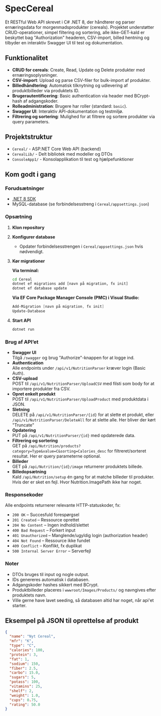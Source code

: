 # SpecCereal

Et RESTful Web API skrevet i C# .NET 8, der håndterer og parser ernæringsdata for morgenmadsprodukter (cereals). Projektet understøtter CRUD-operationer, simpel filtering og sortering, alle ikke-GET-kald er beskyttet bag "Authorization" headeren, CSV-import, billed hentning og tilbyder en interaktiv Swagger UI til test og dokumentation.

## Funktionalitet

- **CRUD for cereals**: Create, Read, Update og Delete produkter med ernæringsoplysninger.
- **CSV-import**: Upload og parse CSV-filer for bulk-import af produkter.
- **Billedhåndtering**: Automatisk tilknytning og udlevering af produktbilleder via produktets ID.
- **Brugerautentificering**: Basic authentication via header med BCrypt-hash af adgangskoder.
- **Rolleadministration**: Brugere har roller (standard: `basic`).
- **Swagger UI**: Interaktiv API-dokumentation og testmiljø.
- **Filtrering og sortering**: Mulighed for at filtrere og sortere produkter via query parameters.

## Projektstruktur

- `Cereal/` - ASP.NET Core Web API (backend)
- `CerealLib/` - Delt bibliotek med modeller og DTOs
- `ConsoleApp1/` - Konsolapplikation til test og hjælpefunktioner

## Kom godt i gang

### Forudsætninger

- [.NET 8 SDK](https://dotnet.microsoft.com/download)
- MySQL-database (se forbindelsesstreng i `Cereal/appsettings.json`)

### Opsætning

1. **Klon repository**
2. **Konfigurer database**
   - Opdater forbindelsesstrengen i `Cereal/appsettings.json` hvis nødvendigt.
3. **Kør migrationer**

   **Via terminal:**
   ```sh
   cd Cereal
   dotnet ef migrations add [navn på migration, fx init]
   dotnet ef database update
   ```

   **Via EF Core Package Manager Console (PMC) i Visual Studio:**
   ```powershell
   Add-Migration [navn på migration, fx init]
   Update-Database
   ```

4. **Start API**
   ```sh
   dotnet run
   ```

### Brug af API’et

- **Swagger UI**  
  Tilgå `/swagger` og brug "Authorize"-knappen for at logge ind.
- **Authentication**  
  Alle endpoints under `/api/v1/NutritionParser` kræver login (Basic Auth).
- **CSV-upload**  
  POST til `/api/v1/NutritionParser/UploadCSV` med filsti som body for at importere produkter fra CSV.
- **Opret enkelt produkt**  
  POST til `/api/v1/NutritionParser/UploadProduct` med produktdata i JSON.
- **Sletning**  
  DELETE på `/api/v1/NutritionParser/{id}` for at slette et produkt, eller `/api/v1/NutritionParser/DeleteAll` for at slette alle. Her bliver der kørt "Truncate"
- **Opdatering**  
  PUT på `/api/v1/NutritionParser/{id}` med opdaterede data.
- **Filtrering og sortering**  
  GET på `/api/Nutrition/products?category=Type&value=C&sorting=Calories_desc` for filtreret/sorteret resultat. Her er query parameterne optional.
- **Billeder**  
  GET på `/api/Nutrition/{id}/image` returnerer produktets billede.
- **Billedopsætning**  
  Kald `/api/Nutrition/setup` én gang for at matche billeder til produkter. Hvis der er sket en fejl. Hvor Nutrition.ImagePath ikke har noget.

### Responsekoder

Alle endpoints returnerer relevante HTTP-statuskoder, fx:
- `200 OK` – Succesfuld forespørgsel
- `201 Created` – Ressource oprettet
- `204 No Content` – Ingen indhold/slettet
- `400 Bad Request` – Forkert input
- `401 Unauthorized` – Manglende/ugyldig login (authorization header)
- `404 Not Found` – Ressource ikke fundet
- `409 Conflict` – Konflikt, fx duplikat
- `500 Internal Server Error` – Serverfejl

### Noter

- DTOs bruges til input og nogle output.
- IDs genereres automatisk i databasen.
- Adgangskoder hashes sikkert med BCrypt.
- Produktbilleder placeres i `wwwroot/Images/Products/` og navngives efter produktets navn.
- Ville gerne have lavet seeding, så databasen altid har noget, når api'et starter.

## Eksempel på JSON til oprettelse af produkt

```json
{
  "name": "Nyt Cereal",
  "mfr": "K",
  "type": "C",
  "calories": 100,
  "protein": 3,
  "fat": 1,
  "sodium": 150,
  "fiber": 2.5,
  "carbo": 15.0,
  "sugars": 5,
  "potass": 100,
  "vitamins": 25,
  "shelf": 2,
  "weight": 1.0,
  "cups": 0.75,
  "rating": 50.0
}
```
